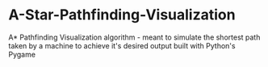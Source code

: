 # A-Star-Pathfinding-Visualization
A* Pathfinding Visualization algorithm - meant to simulate the shortest path taken by a machine to achieve it's desired output built with Python's Pygame  
